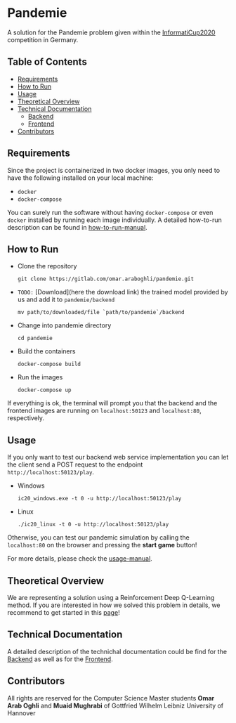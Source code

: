 # Pandemie

A solution for the Pandemie problem given within the [InformatiCup2020](https://github.com/informatiCup/informatiCup2020)
competition in Germany.


## Table of Contents
* [Requirements](#requirements)
* [How to Run](#how-to-run)
* [Usage](#usage)
* [Theoretical Overview](#theoretical-overview)
* [Technical Documentation](#technical-documentation)
    * [Backend](https://gitlab.com/omar.araboghli/pandemie/-/wikis/Technical-Documentation/Backend)
    * [Frontend](https://gitlab.com/omar.araboghli/pandemie/-/wikis/Technical-Documentation/Frontend)
* [Contributors](#contributors)

## Requirements
Since the project is containerized in two docker images, you only need to have the following installed on your local machine:

* `docker`
* `docker-compose`

You can surely run the software without having `docker-compose` or even `docker` installed by running each image individually.
A detailed how-to-run description can be found in [how-to-run-manual](https://gitlab.com/omar.araboghli/pandemie/-/wikis/Usage/00.-How-to-Run). 

## How to Run
* Clone the repository 
    
    ``` 
    git clone https://gitlab.com/omar.araboghli/pandemie.git
    ```
* `TODO:` [Download](here the download link) the trained model provided by us and add it to `pandemie/backend`

     ```
     mv path/to/downloaded/file `path/to/pandemie`/backend
     ```
* Change into pandemie directory
    
     ```
    cd pandemie
    ```
* Build the containers
    
    ```
    docker-compose build
    ```
* Run the images

    ```
    docker-compose up
    ```
    
If everything is ok, the terminal will prompt you that the backend and the frontend images are running on
`localhost:50123` and `localhost:80`, respectively.

## Usage
If you only want to test our backend web service implementation you can 
let the client send a POST request to the endpoint `http://localhost:50123/play`.
* Windows 
    ```
    ic20_windows.exe -t 0 -u http://localhost:50123/play
    ```
* Linux 
    ```
    ./ic20_linux -t 0 -u http://localhost:50123/play
    ```

Otherwise, you can test our pandemic simulation by calling the `localhost:80` on the browser and pressing the **start game** button!

For more details, please check the [usage-manual](https://gitlab.com/omar.araboghli/pandemie/-/wikis/Usage).

## Theoretical Overview
We are representing a solution using a Reinforcement Deep Q-Learning method.
If you are interested in how we solved this problem in details, we recommend to get started
in this [page](https://gitlab.com/omar.araboghli/pandemie/-/wikis/Theoretical-Overview/Introdcution)!

## Technical Documentation
A detailed description of the technichal documentation could be find
for the [Backend](https://gitlab.com/omar.araboghli/pandemie/-/wikis/Technical-Documentation/Backend)
as well as for the [Frontend](https://gitlab.com/omar.araboghli/pandemie/-/wikis/Technical-Documentation/Frontend).

## Contributors
All rights are reserved for the Computer Science Master students **Omar Arab Oghli** and **Muaid Mughrabi**
of Gottfried Wilhelm Leibniz University of Hannover
